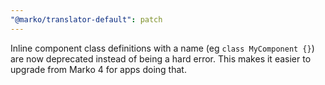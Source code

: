 ```yaml
---
"@marko/translator-default": patch
---
```


Inline component class definitions with a name (eg `class MyComponent {}`) are now deprecated instead of being a hard error. This makes it easier to upgrade from Marko 4 for apps doing that.
